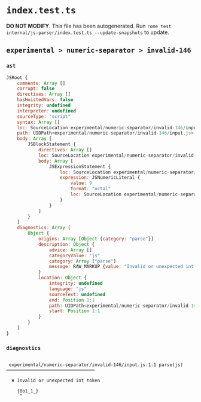 # `index.test.ts`

**DO NOT MODIFY**. This file has been autogenerated. Run `rome test internal/js-parser/index.test.ts --update-snapshots` to update.

## `experimental > numeric-separator > invalid-146`

### `ast`

```javascript
JSRoot {
	comments: Array []
	corrupt: false
	directives: Array []
	hasHoistedVars: false
	integrity: undefined
	interpreter: undefined
	sourceType: "script"
	syntax: Array []
	loc: SourceLocation experimental/numeric-separator/invalid-146/input.js 1:0-2:0
	path: UIDPath<experimental/numeric-separator/invalid-146/input.js>
	body: Array [
		JSBlockStatement {
			directives: Array []
			loc: SourceLocation experimental/numeric-separator/invalid-146/input.js 1:0-1:8
			body: Array [
				JSExpressionStatement {
					loc: SourceLocation experimental/numeric-separator/invalid-146/input.js 1:1-1:7
					expression: JSNumericLiteral {
						value: 9
						format: "octal"
						loc: SourceLocation experimental/numeric-separator/invalid-146/input.js 1:1-1:7
					}
				}
			]
		}
	]
	diagnostics: Array [
		Object {
			origins: Array [Object {category: "parse"}]
			description: Object {
				advice: Array []
				categoryValue: "js"
				category: Array ["parse"]
				message: RAW_MARKUP {value: "Invalid or unexpected int token"}
			}
			location: Object {
				integrity: undefined
				language: "js"
				sourceText: undefined
				end: Position 1:1
				path: UIDPath<experimental/numeric-separator/invalid-146/input.js>
				start: Position 1:1
			}
		}
	]
}
```

### `diagnostics`

```

 experimental/numeric-separator/invalid-146/input.js:1:1 parse(js) ━━━━━━━━━━━━━━━━━━━━━━━━━━━━━━━━━

  ✖ Invalid or unexpected int token

    {0o1_1_}
     ^


```
